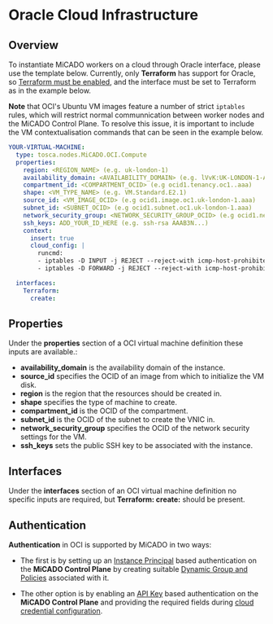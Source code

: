 # Oracle Cloud Infrastructure

## Overview

To instantiate MiCADO workers on a cloud through Oracle interface, please use
the template below. Currently, only **Terraform** has support for Oracle,
so [Terraform must be enabled](/install/cli-install/#enable-terraform), and the interface must
be set to Terraform as in the example below.

**Note** that OCI's Ubuntu VM images feature a number of strict ``iptables``
rules, which will restrict normal communnication between worker nodes and the
MiCADO Control Plane. To resolve this issue, it is important to include the VM
contextualisation commands that can be seen in the example below.


```yaml
YOUR-VIRTUAL-MACHINE:
  type: tosca.nodes.MiCADO.OCI.Compute
  properties:
    region: <REGION_NAME> (e.g. uk-london-1)
    availability_domain: <AVAILABILITY_DOMAIN> (e.g. lVvK:UK-LONDON-1-AD-1)
    compartment_id: <COMPARTMENT_OCID> (e.g ocid1.tenancy.oc1..aaa)
    shape: <VM_TYPE_NAME> (e.g. VM.Standard.E2.1)
    source_id: <VM_IMAGE_OCID> (e.g ocid1.image.oc1.uk-london-1.aaa)
    subnet_id: <SUBNET_OCID> (e.g ocid1.subnet.oc1.uk-london-1.aaa)
    network_security_group: <NETWORK_SECURITY_GROUP_OCID> (e.g ocid1.networksecuritygroup.oc1.uk-london-1.aaa)
    ssh_keys: ADD_YOUR_ID_HERE (e.g. ssh-rsa AAAB3N...)
    context:
      insert: true
      cloud_config: |
        runcmd:
        - iptables -D INPUT -j REJECT --reject-with icmp-host-prohibited
        - iptables -D FORWARD -j REJECT --reject-with icmp-host-prohibited

  interfaces:
    Terraform:
      create:
```

## Properties

Under the **properties** section of a OCI virtual machine definition these
inputs are available.:

* **availability_domain** is the availability domain of the instance.
* **source_id** specifies the OCID of an image from which to initialize the
  VM disk.
* **region** is the region that the resources should be created in.
* **shape** specifies the type of machine to create.
* **compartment_id** is the OCID of the compartment.
* **subnet_id** is the OCID of the subnet to create the VNIC in.
* **network_security_group** specifies the OCID of the network security
  settings for the VM.
* **ssh_keys** sets the public SSH key to be associated with the instance.

## Interfaces

Under the **interfaces** section of an OCI virtual machine definition no
specific inputs are required, but **Terraform: create:** should be present.

## Authentication

**Authentication** in OCI is supported by MiCADO in two ways:

- The first is by setting up an [Instance Principal](https://www.terraform.io/docs/providers/oci/index.html)
  based authentication on the **MiCADO Control Plane** by creating suitable [Dynamic Group and Policies](https://docs.cloud.oracle.com/en-us/iaas/Content/Identity/Tasks/callingservicesfrominstances.htm)
  associated with it.

- The other option is by enabling an
  [API Key](https://docs.cloud.oracle.com/en-us/iaas/Content/API/Concepts/apisigningkey.htm#five)
  based authentication on the **MiCADO Control Plane** and providing the required
  fields during [cloud credential configuration](/install/cli-install#configure-cloud-credentials).
